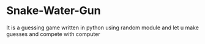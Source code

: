 # Snake-Water-Gun
It is a guessing game written in python using random module and let u make guesses and compete with computer
